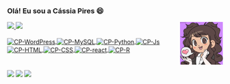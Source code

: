 ### Olá! Eu sou a Cássia Pires 😄
 <img align = "right" alt = "GIF" height = "100" width = "100" src = "https://github.com/C455i4/C455i4/blob/C455i4/ezgif.com-gif-maker.gif">
       
 <div align = "centro">
  <a href = "https://beacons.ai/C455i4">
  <img height = "180em" src = "https://github-readme-status.vercel.app/api?username=C455i4&show_icons=true&theme=cobalt&include_all_commits=true&count_private=true"/>
  <img height - "180em" src = "https://github-readme-status.vercel.app/api/top-langs/?username=C455i4&layout=compact&langs_count=7&theme=cobalt" />
 </div>

 <div style = "display: inline_block"> <br>
   <img align = "center" alt = "CP-WordPress" height = "30" width = "120" src = "https://img.shields.io/badge/Wordpress-21759B?style=for-the-badge&logo=wordpress&logoColor=white">
   <img align = "center" alt = "CP-MySQL" height = "30" width = "100" src = "https://img.shields.io/badge/MySQL-005C84?style=for-the-badge&logo=mysql&logoColor=white">
   <img align = "center" alt = "CP-Python" height = "30" width = "100" src = "https://img.shields.io/badge/Python-FFD43B?style=for-the-badge&logo=python&logoColor=blue">
   <img align = "center" alt = "CP-Js" height = "30" width = "120" src = "https://img.shields.io/badge/JavaScript-323330?style=for-the-badge&logo=javascript&logoColor=F7DF1E">
    <img align = "center" alt = "CP-HTML" height = "30" width = "110" src = "https://img.shields.io/badge/HTML5-E34F26?style=for-the-badge&logo=html5&logoColor=white">
    <img align = "center" alt = "CP-CSS" height = "30" width = "90" src = "https://img.shields.io/badge/CSS3-1572B6?style=for-the-badge&logo=css3&logoColor=white">
    <img align = "center" alt = "CP-react" height = "30" width = "90" src = "https://img.shields.io/badge/React-20232A?style=for-the-badge&logo=react&logoColor=61DAFB">
   <img align = "center" alt = "CP-R" height = "30" width = "60" src = "https://img.shields.io/badge/R-276DC3?style=for-the-badge&logo=r&logoColor=white">
 
 
  </div>

  #
 
  
  <div>
     <a href = "mailto:cassia.pires@ufvjm.edu.br"><img src="https://img.shields.io/badge/Gmail-D14836?style=for-the-badge&logo=gmail&logoColor=white"></a>
     <a href="https://www.linkedin.com/in/cassia-pires-50a865223/" target="_blank"><img src="https://img.shields.io/badge/-LinkedIn-%230077B5?style=for-the-badge&logo=linkedin&logoColor=white" target="_blank"></a> 
    <a href="https://www.instagram.com/caassiapiress/" target="_blank"><img src="https://img.shields.io/badge/-Instagram-%23E4405F?style=for-the-badge&logo=instagram&logoColor=white" target="_blank"></a>

    
 </div>

